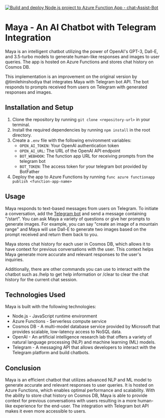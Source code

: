 [![Build and deploy Node.js project to Azure Function App - chat-Assist-Bot](https://github.com/oluwatobiiloba/telegram-bot/actions/workflows/master_chat-assist-bot.yml/badge.svg)](https://github.com/oluwatobiiloba/telegram-bot/actions/workflows/master_chat-assist-bot.yml)

# Maya - An AI Chatbot with Telegram Integration

Maya is an intelligent chatbot utilizing the power of OpenAI's GPT-3, Dall-E, and 3.5-turbo models to generate human-like responses and images to user queries. The app is hosted on Azure Functions and stores chat history on Cosmos DB.

This implementation is an improvement on the original version by @timilehinshodiya that integrates Maya with Telegram bot API. The bot responds to prompts received from users on Telegram with generated responses and images.

## Installation and Setup

1. Clone the repository by running `git clone <repository-url>` in your terminal.
2. Install the required dependencies by running `npm install` in the root directory.
3. Create a `.env` file with the following environment variables:
   - `OPEN_AI_TOKEN`: Your OpenAI authentication token
   - `OPEN_AI_URL`: The URL of the OpenAI API endpoint
   - `BOT_WEBHOOK`: The function app URL for receiving prompts from the telegram bot
   - `BOT_TOKEN`: The access token for your telegram bot provided by BotFather
4. Deploy the app to Azure Functions by running `func azure functionapp publish <function-app-name>`

## Usage

Maya responds to text-based messages from users on Telegram. To initiate a conversation, add the [Telegram bot](https://t.me/Maya_assist_bot) and send a message containing "/start". You can ask Maya a variety of questions or give her prompts to generate images. For example, you can say "create an image of a mountain range" and Maya will use Dall-E to generate two images based on the prompt received and return them back to you.

Maya stores chat history for each user in Cosmos DB, which allows it to have context for previous conversations with the user. This context helps Maya generate more accurate and relevant responses to the user's inquiries.

Additionally, there are other commands you can use to interact with the chatbot such as /help to get help information or /clear to clear the chat history for the current chat session.

## Technologies Used

Maya is built with the following technologies:

- Node.js - JavaScript runtime environment
- Azure Functions - Serverless compute service
- Cosmos DB - A multi-model database service provided by Microsoft that provides scalable, low-latency access to NoSQL data.
- OpenAI - An artificial intelligence research lab that offers a variety of natural language processing (NLP) and machine learning (ML) models.
- Telegram - A messaging API that allows developers to interact with the Telegram platform and build chatbots.

## Conclusion

Maya is an efficient chatbot that utilizes advanced NLP and ML model to generate accurate and relevant responses to user queries. It is hosted on Azure Functions, which enables optimal performance and scalability. With the ability to store chat history on Cosmos DB, Maya is able to provide context for previous conversations with users resulting in a more human-like experience for the end-user. The integration with Telegram bot API makes it even more accessible to users.
